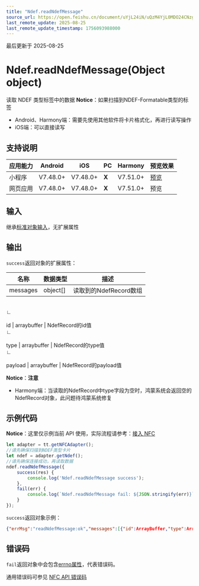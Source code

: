 ```yaml
---
title: "Ndef.readNdefMessage"
source_url: https://open.feishu.cn/document/uYjL24iN/uQzM4YjL0MDO24CNzgjN/ndef/ndef_readndefmessage
last_remote_update: 2025-08-25
last_remote_update_timestamp: 1756093988000
---
```

最后更新于 2025-08-25

# Ndef.readNdefMessage(Object object)

读取 NDEF 类型标签中的数据
**Notice**：如果扫描到NDEF-Formatable类型的标签
  - Android、Harmony端：需要先使用其他软件将卡片格式化，再进行读写操作
  - iOS端：可以直接读写

## 支持说明

应用能力 | Android | iOS | PC | Harmony | 预览效果
--- | --- | --- | --- | --- | ---
小程序 | V7.48.0+ | V7.48.0+ | **X** | V7.51.0+ | [预览](https://applink.feishu.cn/client/mini_program/open?appId=cli_9dff7f6ae02ad104&path=%2Fpage%2FAPI%2Fpages%2Fnfc%2Fnfc)
网页应用 | V7.48.0+ | V7.48.0+ | **X** | V7.51.0+ | 预览

## 输入
继承[标准对象输入](https://open.feishu.cn/document/uYjL24iN/ukzNy4SO3IjL5cjM)，无扩展属性

## 输出
`success`返回对象的扩展属性：

名称 | 数据类型 | 描述
--- | --- | ---
messages | object[] | 读取到的NdefRecord数组
&emsp;  
                    ∟  
                &nbsp;  
                    id | arraybuffer | NdefRecord的id值
&emsp;  
                    ∟  
                &nbsp;  
                    type | arraybuffer | NdefRecord的type值
&emsp;  
                    ∟  
                &nbsp;  
                    payload | arraybuffer | NdefRecord的payload值

**Notice**：**注意**
- Harmony端：当读取的NdefRecord中type字段为空时，鸿蒙系统会返回空的NdefRecord对象，此问题待鸿蒙系统修复 

## 示例代码
**Notice**：这里仅示例当前 API 使用，实际流程请参考：[接入 NFC](https://open.feishu.cn/document/uYjL24iN/ugTN4YjL4UDO24CO1gjN)

```js
let adapter = tt.getNFCAdapter();
//请先确保扫描到NDEF类型卡片
let ndef = adapter.getNdef();
//请先确保连接成功，再读取数据
ndef.readNdefMessage({
    success(res) {
        console.log('Ndef.readNdefMessage success');
    },
    fail(err) {
        console.log(`Ndef.readNdefMessage fail: ${JSON.stringify(err)}`)
    }
});
```

`success`返回对象示例：
```json
{"errMsg":"readNdefMessage:ok","messages":[{"id":ArrayBuffer,"type":ArrayBuffer,"payload":ArrayBuffer}]}
```

## 错误码
`fail`返回对象中会包含[errno属性](https://open.feishu.cn/document/uYjL24iN/uAjMuAjMuAjM/errno)，代表错误码。

通用错误码可参见 [NFC API 错误码](https://open.feishu.cn/document/uYjL24iN/uQzM4YjL0MDO24CNzgjN/nfc-error-codes)
